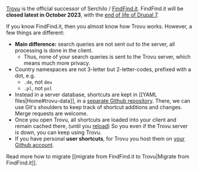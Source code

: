 [Trovu](https://trovu.net/) is the official successor of Serchilo / [FindFind.it](https://www.findfind.it/). FindFind.it will be **closed latest in October 2023**, with the [end of life of Drupal 7](https://www.drupal.org/psa-2022-02-23).

If you know FindFind.it, then you almost know how Trovu works. However, a few things are different:

- **Main difference:** search queries are not sent out to the server, all processing is done in the client.
  - Thus, none of your search queries is sent to the Trovu server, which means much more privacy.
- Country namespaces are not 3-letter but 2-letter-codes, prefixed with a dot, e.g.
  - `.de`, not `deu`
  - `.pl`, not `pol`
- Instead in a server database, shortcuts are kept in [[YAML files|Home#trovu-data]], in a [separate Github repository](https://github.com/trovu/trovu-data/). There, we can use Git's shoulders to keep track of shortcut additions and changes. Merge requests are welcome.
- Once you open Trovu, all shortcuts are loaded into your client and remain cached there, (until you [reload](https://github.com/trovu/trovu.github.io/wiki/Troubleshooting#i-edited-a-shortcut-but-it-has-no-effect)) So you even if the Trovu server is down, you can keep using Trovu.
- If you have personal **user shortcuts**, for Trovu you host them on [your Github account](https://github.com/trovu/trovu.github.io/wiki/Advanced-settings-&-personal-shortcuts).

Read more how to migrate [[migrate from FindFind.it to Trovu|Migrate from FindFind.it]].
